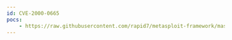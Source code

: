 ```yaml
---
id: CVE-2000-0665
pocs:
    - https://raw.githubusercontent.com/rapid7/metasploit-framework/master/modules/exploits/windows/telnet/gamsoft_telsrv_username.rb
---
```

